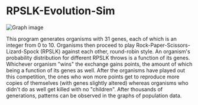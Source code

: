 RPSLK-Evolution-Sim
===================

![Graph image](http://jordanverasamy.com/images/img09.jpg)

This program generates organisms with 31 genes, each of which is an integer from 0 to 10. Organisms then proceed to play Rock-Paper-Scissors-Lizard-Spock (RPSLK) against each other, round-robin style. An organism's probability distribution for different RPSLK throws is a function of its genes. Whichever organism "wins" the exchange gains points, the amount of which being a function of its genes as well. After the organisms have played out this competition, the ones who won more points get to reproduce more copies of themselves (with genes slightly altered) whereas organisms who didn't do as well get killed with no "children". After thousands of generations, patterns can be observed in the graphs of population data.
